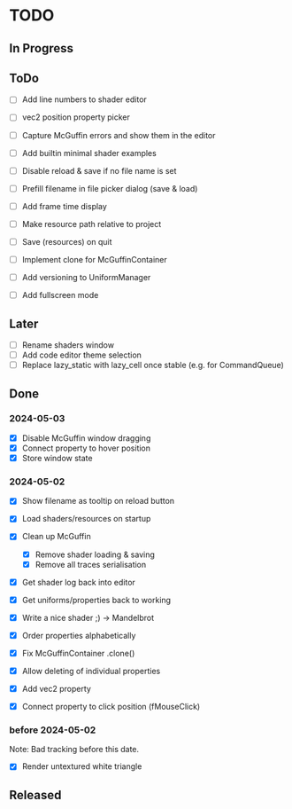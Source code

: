 # TODO


## In Progress


## ToDo

- [ ] Add line numbers to shader editor

- [ ] vec2 position property picker
- [ ] Capture McGuffin errors and show them in the editor
- [ ] Add builtin minimal shader examples
- [ ] Disable reload & save if no file name is set
- [ ] Prefill filename in file picker dialog (save & load)
- [ ] Add frame time display

- [ ] Make resource path relative to project
- [ ] Save (resources) on quit

- [ ] Implement clone for McGuffinContainer
- [ ] Add versioning to UniformManager

- [ ] Add fullscreen mode

## Later
- [ ] Rename shaders window
- [ ] Add code editor theme selection
- [ ] Replace lazy_static with lazy_cell once stable (e.g. for CommandQueue)

## Done

### 2024-05-03
- [x] Disable McGuffin window dragging
- [x] Connect property to hover position
- [x] Store window state

### 2024-05-02
- [x] Show filename as tooltip on reload button
- [x] Load shaders/resources on startup
- [x] Clean up McGuffin
	- [x] Remove shader loading & saving
	- [x] Remove all traces serialisation
- [x] Get shader log back into editor
- [x] Get uniforms/properties back to working
- [x] Write a nice shader ;) -> Mandelbrot

- [x] Order properties alphabetically
- [x] Fix McGuffinContainer .clone()
- [x] Allow deleting of individual properties
- [x] Add vec2 property
- [x] Connect property to click position (fMouseClick)

### before 2024-05-02

Note: Bad tracking before this date.

- [x] Render untextured white triangle

## Released
